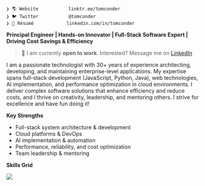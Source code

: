 
```
❯ 🌎 Website           linktr.ee/tomconder
❯ 🐦 Twitter           @tomconder
❯ 👔 Résumé            linkedin.com/in/tomconder
```
**Principal Engineer | Hands-on Innovator | Full-Stack Software Expert | Driving Cost Savings & Efficiency**

>🌱 I am currently **open to work**. Interested? Message me on [LinkedIn](https://linkedin.com/in/tomconder)

I am a passionate technologist with 30+ years of experience architecting, developing, and maintaining enterprise-level applications. My expertise spans full-stack development (JavaScript, Python, Java), web technologies, AI implementation, and performance optimization in cloud environments. I deliver complex software solutions that enhance efficiency and reduce costs, and I thrive on creativity, leadership, and mentoring others. I strive for excellence and have fun doing it!

**Key Strengths**

* Full-stack system architecture & development
* Cloud platforms & DevOps
* AI implementation & automation
* Performance, reliability, and cost optimization
* Team leadership & mentoring

**Skills Grid**
<p><a href="https://skillicons.dev"><img src="https://go-skill-icons.vercel.app/api/icons?i=angular,ansible,aws,azure,babel,bash,bootstrap,bsd,c,clion,cloudflare,cmake,cpp,css,docker,duckdb,dynamodb,fastapi,figma,flask,git,github,githubactions,gitlab,golang,html,huggingface,idea,java,jenkins,jest,js,jupyter,kaggle,kotlin,kubernetes,langchain,linux,lua,mongodb,mysql,nginx,nodejs,npm,ollama,postgres,py,react,redis,redux,rust,s3,sass,spring,sqlite,terraform,typescript,vite,vitest,vscode&perline=20" />
</a></p>
